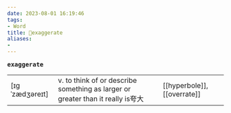 ```yaml
---
date: 2023-08-01 16:19:46
tags: 
- Word
title: 📖exaggerate
aliases: 
- 
---
```


<pre><strong>exaggerate</strong></pre>
|   |   |   |
|---|---|---|
|[ɪgˈzædʒəreɪt]|v. to think of or describe something as larger or greater than it really is夸⼤|[[hyperbole]], [[overrate]]|